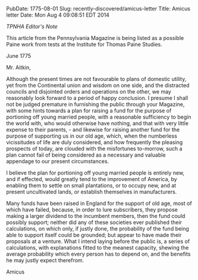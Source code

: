 PubDate: 1775-08-01
Slug: recently-discovered/amicus-letter
Title: Amicus letter
Date: Mon Aug  4 09:08:51 EDT 2014

   *TPNHA Editor's Note*

   This article from the Pennsylvania Magazine is being listed as a possible 
   Paine work from tests at the Institute for Thomas Paine Studies.

   June 1775

   Mr. Aitkin,

   Although the present times are not favourable to plans of domestic
   utility, yet from the Continental union and wisdom on one side, and the
   distracted councils and disjointed orders and operations on the other, we
   may reasonably look forward to a period of happy conclusion. I presume I
   shall not be judged premature in furnishing the public through your
   Magazine, with some hints towards a plan for raising a fund for the
   purpose of portioning off young married people, with a reasonable
   sufficiency to begin the world with, who would otherwise have nothing, and
   that with very little expense to their parents, - and likewise for raising
   another fund for the purpose of supporting us in our old age, which, when
   the numberless vicissitudes of life are duly considered, and how
   frequently the pleasing prospects of today, are clouded with the
   misfortunes to-morrow, such a plan cannot fail of being considered as a
   necessary and valuable appendage to our present circumstances.

   I believe the plan for portioning off young married people is entirely
   new, and if effected, would greatly tend to the improvement of America, by
   enabling them to settle on small plantations, or to occupy new, and at
   present uncultivated lands, or establish themselves in manufacturers.

   Many funds have been raised in England for the support of old age, most of
   which have failed, because, in order to lure subscribers, they propose
   making a larger dividend to the incumbent members, then the fund could
   possibly support; neither did any of these societies ever published their
   calculations, on which only, if justly done, the probability of the fund
   being able to support itself could be grounded; but appear to have made
   their proposals at a venture. What I intend laying before the public is, a
   series of calculations, with explanations fitted to the meanest capacity,
   shewing the average probability which every person has to depend on, and
   the benefits he may justly expect therefrom.

   Amicus

